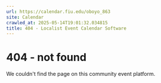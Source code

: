 ```yaml
---
url: https://calendar.fiu.edu/oboyo_863
site: Calendar
crawled_at: 2025-05-14T19:01:32.034815
title: 404 - Localist Event Calendar Software
---
```


# 404 - not found
We couldn't find the page on this community event platform.
